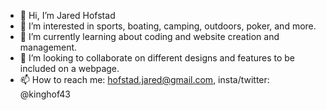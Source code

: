 - 👋 Hi, I’m Jared Hofstad
- 👀 I’m interested in sports, boating, camping, outdoors, poker, and more.
- 🌱 I’m currently learning about coding and website creation and management.
- 💞️ I’m looking to collaborate on different designs and features to be included on a webpage.
- 📫 How to reach me: hofstad.jared@gmail.com, insta/twitter: @kinghof43

<!---
KingHof43/KingHof43 is a ✨ special ✨ repository because its `README.md` (this file) appears on your GitHub profile.
You can click the Preview link to take a look at your changes.
--->
